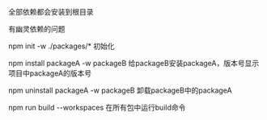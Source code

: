 <!-- npm 从版本 7 开始支持 Workspaces 功能 -->
全部依赖都会安装到根目录

有幽灵依赖的问题

<!-- npm install lodash --workspace=packages/package-a -->
<!-- npm run build --workspace=packages/package-a -->

npm init -w ./packages/* 	初始化

npm install packageA -w packageB 	给packageB安装packageA，版本号显示项目中packageA的版本号

npm uninstall packageA -w packageB	卸载packageB中的packageA

npm run build --workspaces	在所有包中运行build命令